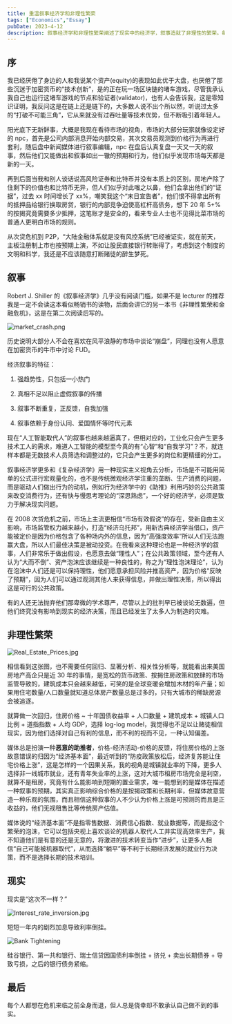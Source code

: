 ```yaml
---
title: 重温叙事经济学和非理性繁荣
tags: ["Economics","Essay"]
pubDate: 2023-4-12
description: 叙事经济学和非理性繁荣阐述了现实中的经济学，叙事造就了非理性的繁荣。每个人都想在危机来临之前全身而退，但人总是侥幸却不敢承认自己做不到的事实。
---
```


## 序

我已经厌倦了身边的人和我说某个资产(equity)的表现如此优于大盘，也厌倦了那些沉迷于加密货币的“技术创新”，是的正在玩一场区块链的堵车游戏，尽管我承认我自己也运行这堵车游戏的节点和验证者(validator)，也有人会告诉我，这是零知识证明，我反问这是在链上还是链下的，大多数人说不出个所以然，听说过太多的“打破不可能三角”，它从来就没有过吞吐量等技术优势，但不断吸引着年轻人。

阳光底下无新鲜事，大概是我现在看待市场的视角，市场的大部分玩家就像设定好的 npc，首先是公司内部消息开始内部交易，其次交易员观测到价格行为再进行套利，随后盘中新闻媒体进行叙事编辑，npc 在盘后认真复盘一天又一天的叙事，然后他们又能做出和叙事如出一辙的预期和行为，他们似乎发现市场每天都是新的一天。

再到后面当我和别人谈话说高风险证券和比特币并没有本质上的区别，房地产除了住剩下的价值也和比特币无异，但人们似乎对此嗤之以鼻，他们会拿出他们的“证据”，过去 xx 时间增长了 xx%，嘲笑我这个“末日宣告者”，他们恨不得拿出所有的抵押品给银行换取房贷，银行的内部竞争迫使高杠杆高债务，想下 20 年 5+%的按揭究竟需要多少抵押，这笔账才是安全的，看来专业人士也不见得比菜市场的普通人更明白市场的规则。

从次贷危机到 P2P，“大陆金融体系就是没有风控系统”已经被证实，就在前天，主板注册制上市也按预期上演，不如让股民直接银行转账得了，考虑到这个制度的文明和科学，我还是不应该随意打断赌徒的醉生梦死。

## 叙事

Robert J. Shiller 的《叙事经济学》几乎没有阅读门槛，如果不是 lecturer 的推荐我是一定不会读这本看似畅销书的读物，后面会讲它的另一本书《非理性繁荣和金融危机》，这是在第二次阅读后写的。

![market_crash.png](/static/images/market_crash.png)

历史说明大部分人不会在喜欢在风平浪静的市场中谈论“崩盘”，同理也没有人愿意在加密货币的牛市中讨论 FUD。

经济叙事的特征：

1. 强趋势性，只包括一小热门

2. 真相不足以阻止虚假叙事的传播

3. 叙事不断重复，正反馈，自我加强

4. 叙事依赖于身份认同、爱国情怀等时代元素

现在“人工智能取代人”的叙事也越来越逼真了，但相对应的，工业化只会产生更多技术工人的需求，难道人工智能的模型至今真的有“心智”和“自我学习”？不，就连样本都是无数技术人员筛选和调整过的，它只会产生更多的岗位和更精细的分工。

叙事经济学更多和《复杂经济学》用一种现实主义视角去分析，市场是不可能用简单的公式进行宏观量化的，也不是传统微观经济学注重的垄断、生产消费的问题，而是驱动人们做出行为的动机，例如行为经济学中的《助推》利用巧妙的公共政策来改变消费行为，还有快与慢思考理论的“深思熟虑”，一个好的经济学，必须是致力于解决现实问题。

在 2008 次贷危机之前，市场上主流更相信“市场有效假说”的存在，受新自由主义影响，市场监管权力越来越小，打造“经济乌托邦”，用新古典经济学当借口，资产能被定价是因为价格包含了各种场内外的信息，因为“高强度效率”所以人们无法跑赢大盘，所以人们最佳决策是被动投资。在我看来这种理论也是一种经济学的叙事，人们非常乐于做出假设，也愿意去做“理性人”；在公共政策领域，至今还有人认为“大而不倒”、资产泡沫应该继续是一种良性的，称之为“理性泡沫理论”，认为在泡沫中人们还是可以保持理性，他们愿意承担风险并推高资产，因为价格“反映了预期”，因为人们可以通过观测其他人来获得信息，并做出理性决策，所以得出这是可行的公共政策。

有的人还无法抛弃他们那卑微的学术尊严，尽管以上的批判早已被谈论无数遍，但他们终究没有影响到现实的经济决策，而且已经发生了太多人为制造的灾难。

## 非理性繁荣

![Real_Estate_Prices.jpg](/static/images/Real_Estate_Prices.jpg)

相信看到这张图，也不需要任何回归、显著分析、相关性分析等，就能看出来美国房地产高企只是近 30 年的事情，是宽松的货币政策、按揭住房政策和放肆的市场监管导致的，建筑成本只会越来越低，可笑的是全球变暖会增加木材的年产量；如果用住宅数量/人口数量就知道总体房产数量总是过多的，只有大城市的稀缺房源会被追逐。

就算做一次回归，住房价格 ~ 十年国债收益率 + 人口数量 + 建筑成本 + 城镇人口比例 + 道指指数 + 人均 GDP，选择 log-log model，我觉得也不足以让赌徒相信现实，因为他们选择对自己有利的信息，而不利的视而不见，一种认知偏差。

媒体总是扮演一种**恶意的助推者**，价格-经济活动-价格的反馈，将住房价格的上涨故意错误的归因为“经济基本面”，最近听到的“防疫政策放松后，经济复苏能让住宅价格上涨”，这是怎样的一个因果关系，我的视角是城镇就业率的下降，更多人选择非一线城市就业，还有青年失业率的上涨，这对大城市租房市场完全是利空，就算不是租房，究竟有什么能影响到短期的置业需求，唯一能想到的是媒体在描述一种叙事的预期，其实真正影响综合价格的是按揭政策和长期利率，但媒体故意营造一种乐观的氛围，而且相信这种叙事的人不少认为价格上涨是可预测的而且是正收益的，他们无视租售比等传统房产估值。

媒体说的“经济基本面”不是指零售数据、消费信心指数、就业数据等，而是指这个繁荣的泡沫，它可以包括央视上喜欢谈论的机器人取代人工并实现高效率生产，我不知道他们是有意的还是无意的，将激进的技术转变当作“进步”，让更多人相信“自己可能被机器取代”，从而选择“躺平”等不利于长期经济发展的就业行为决策，而不是选择长期的技术培训。

## 现实

现实是“这次不一样？”

![Interest_rate_inversion.jpg](/static/images/Interest_rate_inversion.jpg)

短短一年内的剧烈加息导致利率倒挂。

![Bank Tightening](/static/images/Bank_Tightening.jpg)

硅谷银行、第一共和银行、瑞士信贷因国债利率倒挂 + 挤兑 + 卖出长期债券 + 导致亏损，之后的银行债务紧缩。

## 最后

每个人都想在危机来临之前全身而退，但人总是侥幸却不敢承认自己做不到的事实。
